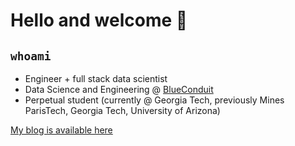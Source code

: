 # Hello and welcome &#128075;

## `whoami`

- Engineer + full stack data scientist
- Data Science and Engineering @ [BlueConduit](https://www.blueconduit.com/)
- Perpetual student (currently @ Georgia Tech, previously Mines ParisTech, Georgia Tech, University of Arizona)

[My blog is available here](https://nshea3.github.io/blog/)

